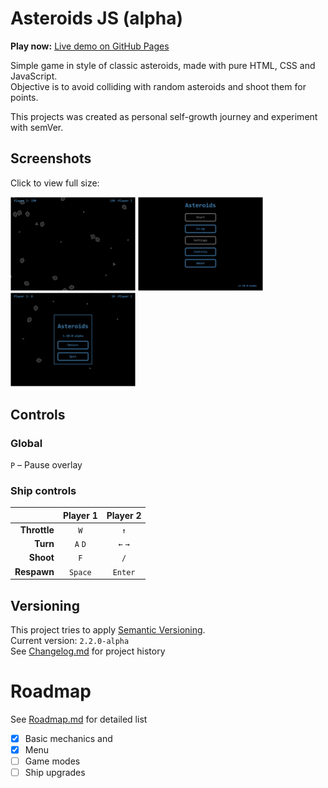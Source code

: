 # Asteroids JS (alpha)

**Play now:** [Live demo on GitHub Pages](https://nanodoman.github.io/Asteroids/)

Simple game in style of classic asteroids, made with pure HTML, CSS and JavaScript.\
Objective is to avoid colliding with random asteroids and shoot them for points.

This projects was created as personal self-growth journey and experiment with semVer.

## Screenshots

Click to view full size:

[<img src="assets/asteroids-js-game.png" width="200"/>](assets/asteroids-js-game.png)
[<img src="assets/asteroids-js-menu.png" width="200"/>](assets/asteroids-js-menu.png)
[<img src="assets/asteroids-js-pause.png" width="200"/>](assets/asteroids-js-pause.png)

## Controls

### Global

`P` – Pause overlay

### Ship controls

|              | Player 1 | Player 2 |
| -----------: | :------: | :------: |
| **Throttle** |   `W`    |   `↑`    |
|     **Turn** | `A` `D`  | `←` `→`  |
|    **Shoot** |   `F`    |   `/`    |
|  **Respawn** | `Space`  | `Enter`  |

## Versioning

This project tries to apply [Semantic Versioning](https://semver.org/).\
Current version: `2.2.0-alpha`\
See [Changelog.md](docs/changelog.md) for project history

# Roadmap

See [Roadmap.md](docs/roadmap.md) for detailed list

- [x] Basic mechanics and
- [x] Menu
- [ ] Game modes
- [ ] Ship upgrades

